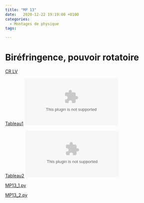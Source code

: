 ```yaml
---
title: "MP 13"
date:   2020-12-22 19:19:00 +0100
categories:
  - Montages de physique
tags:

---
```

# Biréfringence, pouvoir rotatoire

[CR LV](/assets/pdf/MP13.pdf)
<object class="pdf fitvidsignore" data="/assets/pdf/MP13.pdf" type="application/pdf"></object>

[Tableau1](/assets/jpeg/MP13_tableau1.jpg)
<object class="pdf fitvidsignore" data="/assets/jpeg/MP13_tableau1.jpg" type="application/jpg"></object>

[Tableau2](/assets/jpeg/MP13_tableau2.jpg)
<object class="pdf fitvidsignore" data="/assets/jpeg/MP13_tableau2.jpg" type="application/jpg"></object>

<a href="/assets/python/MP13_1.py" download>MP13_1.py</a> 

<a href="/assets/python/MP13_2.py" download>MP13_2.py</a>
